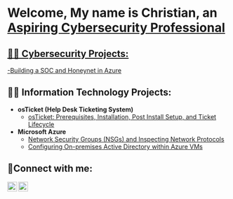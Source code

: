 <h1>Welcome, My name is Christian, an <a href="https://linkedin.com/in/csoucy714/">Aspiring Cybersecurity Professional</h1>

<h2>👨‍💻 Cybersecurity Projects:</h2>

-[Building a SOC and Honeynet in Azure](https://github.com/christiansoucy/honeynet-soc-azure)



<h2>👨‍💻 Information Technology Projects:</h2>

- <b>osTicket (Help Desk Ticketing System)</b>
  - [osTicket: Prerequisites, Installation, Post Install Setup, and Ticket Lifecycle](https://github.com/christiansoucy/osticket-prereq)
- <b>Microsoft Azure</b>
  - [Network Security Groups (NSGs) and Inspecting Network Protocols](https://github.com/christiansoucy/azure-network-protocols)
  - [Configuring On-premises Active Directory within Azure VMs](https://github.com/christiansoucy/configure-ad)

<h2>🤳Connect with me:</h2>


[<img align="left" alt="Christian | LinkedIn" width="22px" src="https://cdn.jsdelivr.net/npm/simple-icons@v3/icons/linkedin.svg" />][linkedin]
[<img align="left" alt="Christian | Instagram" width="22px" src="https://cdn.jsdelivr.net/npm/simple-icons@v3/icons/instagram.svg" />][instagram]


[instagram]: https://www.instagram.com/christian.soucy/
[linkedin]: https://linkedin.com/in/csoucy714/

